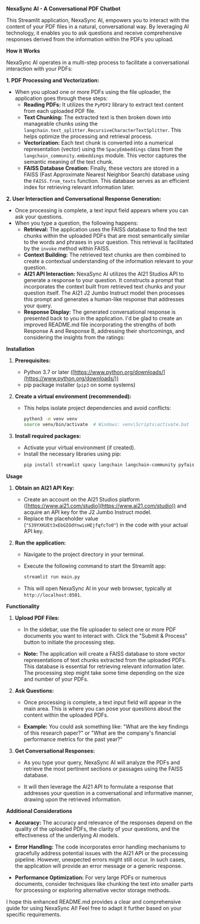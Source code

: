 **NexaSync AI - A Conversational PDF Chatbot**

This Streamlit application, NexaSync AI, empowers you to interact with the content of your PDF files in a natural, conversational way. By leveraging AI technology, it enables you to ask questions and receive comprehensive responses derived from the information within the PDFs you upload.

**How it Works**

NexaSync AI operates in a multi-step process to facilitate a conversational interaction with your PDFs:

**1. PDF Processing and Vectorization:**

- When you upload one or more PDFs using the file uploader, the application goes through these steps:
    - **Reading PDFs:** It utilizes the `PyPDF2` library to extract text content from each uploaded PDF file.
    - **Text Chunking:** The extracted text is then broken down into manageable chunks using the `langchain.text_splitter.RecursiveCharacterTextSplitter`. This helps optimize the processing and retrieval process.
    - **Vectorization:** Each text chunk is converted into a numerical representation (vector) using the `SpacyEmbeddings` class from the `langchain_community.embeddings` module. This vector captures the semantic meaning of the text chunk.
    - **FAISS Database Creation:** Finally, these vectors are stored in a FAISS (Fast Approximate Nearest Neighbor Search) database using the `FAISS.from_texts` function. This database serves as an efficient index for retrieving relevant information later.

**2. User Interaction and Conversational Response Generation:**

- Once processing is complete, a text input field appears where you can ask your questions.
- When you type a question, the following happens:
    - **Retrieval:** The application uses the FAISS database to find the text chunks within the uploaded PDFs that are most semantically similar to the words and phrases in your question. This retrieval is facilitated by the `invoke` method within FAISS.
    - **Context Building:** The retrieved text chunks are then combined to create a contextual understanding of the information relevant to your question.
    - **AI21 API Interaction:** NexaSync AI utilizes the AI21 Studios API to generate a response to your question. It constructs a prompt that incorporates the context built from retrieved text chunks and your question itself. The AI21 J2 Jumbo Instruct model then processes this prompt and generates a human-like response that addresses your query.
    - **Response Display:** The generated conversational response is presented back to you in the application.
    I'd be glad to create an improved README.md file incorporating the strengths of both Response A and Response B, addressing their shortcomings, and considering the insights from the ratings:

**Installation**

1. **Prerequisites:**
   - Python 3.7 or later ([https://www.python.org/downloads/](https://www.python.org/downloads/))
   - pip package installer (`pip3` on some systems)

2. **Create a virtual environment (recommended):**
   - This helps isolate project dependencies and avoid conflicts:
     ```bash
     python3 -m venv venv
     source venv/bin/activate  # Windows: venv\Scripts\activate.bat
     ```

3. **Install required packages:**
   - Activate your virtual environment (if created).
   - Install the necessary libraries using pip:
     ```bash
     pip install streamlit spacy langchain langchain-community pyfaiss dotenv requests
     ```

**Usage**

1. **Obtain an AI21 API Key:**
   - Create an account on the AI21 Studios platform ([https://www.ai21.com/studio](https://www.ai21.com/studio)) and acquire an API key for the J2 Jumbo Instruct model.
   - Replace the placeholder value (`"S39YXKUEt3xEbGIOdYnwisHEjfqfcTo0"`) in the code with your actual API key.

2. **Run the application:**
   - Navigate to the project directory in your terminal.
   - Execute the following command to start the Streamlit app:
     ```bash
     streamlit run main.py
     ```

   - This will open NexaSync AI in your web browser, typically at `http://localhost:8501`.

**Functionality**

1. **Upload PDF Files:**
   - In the sidebar, use the file uploader to select one or more PDF documents you want to interact with. Click the "Submit & Process" button to initiate the processing step.

   - **Note:** The application will create a FAISS database to store vector representations of text chunks extracted from the uploaded PDFs. This database is essential for retrieving relevant information later. The processing step might take some time depending on the size and number of your PDFs.

2. **Ask Questions:**
   - Once processing is complete, a text input field will appear in the main area. This is where you can pose your questions about the content within the uploaded PDFs.

   - **Example:** You could ask something like: "What are the key findings of this research paper?" or "What are the company's financial performance metrics for the past year?"

3. **Get Conversational Responses:**
   - As you type your query, NexaSync AI will analyze the PDFs and retrieve the most pertinent sections or passages using the FAISS database.

   - It will then leverage the AI21 API to formulate a response that addresses your question in a conversational and informative manner, drawing upon the retrieved information.

**Additional Considerations**

- **Accuracy:** The accuracy and relevance of the responses depend on the quality of the uploaded PDFs, the clarity of your questions, and the effectiveness of the underlying AI models.

- **Error Handling:** The code incorporates error handling mechanisms to gracefully address potential issues with the AI21 API or the processing pipeline. However, unexpected errors might still occur. In such cases, the application will provide an error message or a generic response.

- **Performance Optimization:** For very large PDFs or numerous documents, consider techniques like chunking the text into smaller parts for processing or exploring alternative vector storage methods.

I hope this enhanced README.md provides a clear and comprehensive guide for using NexaSync AI! Feel free to adapt it further based on your specific requirements.